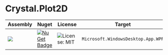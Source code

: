 # Crystal.Plot2D

| Assembly | Nuget | License | Target |
| ----- | ----- | ----- | ----- | 
| <a href="https://www.nuget.org/packages/Crystal.Plot2D/">![](https://img.shields.io/badge/Crystal-Plot2D-red)</a> | [![NuGet Badge](https://buildstats.info/nuget/Crystal.Plot2D)](https://www.nuget.org/packages/Crystal.Plot2D/) | ![License: MIT](https://img.shields.io/badge/license-MIT-blue) | `Microsoft.WindowsDesktop.App.WPF` |
